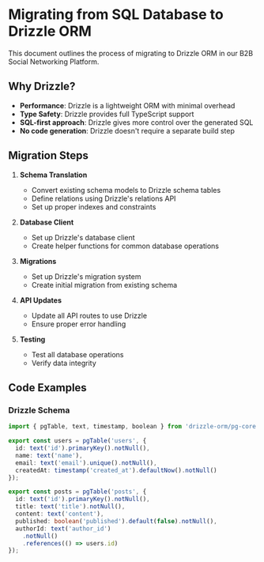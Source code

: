 # Migrating from SQL Database to Drizzle ORM

This document outlines the process of migrating to Drizzle ORM in our B2B Social Networking Platform.

## Why Drizzle?

- **Performance**: Drizzle is a lightweight ORM with minimal overhead
- **Type Safety**: Drizzle provides full TypeScript support
- **SQL-first approach**: Drizzle gives more control over the generated SQL
- **No code generation**: Drizzle doesn't require a separate build step

## Migration Steps

1. **Schema Translation**
   - Convert existing schema models to Drizzle schema tables
   - Define relations using Drizzle's relations API
   - Set up proper indexes and constraints

2. **Database Client**
   - Set up Drizzle's database client
   - Create helper functions for common database operations

3. **Migrations**
   - Set up Drizzle's migration system
   - Create initial migration from existing schema

4. **API Updates**
   - Update all API routes to use Drizzle
   - Ensure proper error handling

5. **Testing**
   - Test all database operations
   - Verify data integrity

## Code Examples

### Drizzle Schema

```typescript
import { pgTable, text, timestamp, boolean } from 'drizzle-orm/pg-core';

export const users = pgTable('users', {
  id: text('id').primaryKey().notNull(),
  name: text('name'),
  email: text('email').unique().notNull(),
  createdAt: timestamp('created_at').defaultNow().notNull()
});

export const posts = pgTable('posts', {
  id: text('id').primaryKey().notNull(),
  title: text('title').notNull(),
  content: text('content'),
  published: boolean('published').default(false).notNull(),
  authorId: text('author_id')
    .notNull()
    .references(() => users.id)
});

